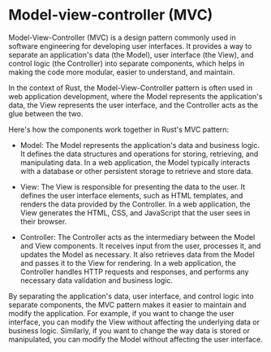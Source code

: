 # Model-view-controller (MVC)

Model-View-Controller (MVC) is a design pattern commonly used in software engineering for developing user interfaces. It provides a way to separate an application's data (the Model), user interface (the View), and control logic (the Controller) into separate components, which helps in making the code more modular, easier to understand, and maintain.

In the context of Rust, the Model-View-Controller pattern is often used in web application development, where the Model represents the application's data, the View represents the user interface, and the Controller acts as the glue between the two.

Here's how the components work together in Rust's MVC pattern:

* Model: The Model represents the application's data and business logic. It defines the data structures and operations for storing, retrieving, and manipulating data. In a web application, the Model typically interacts with a database or other persistent storage to retrieve and store data.

* View: The View is responsible for presenting the data to the user. It defines the user interface elements, such as HTML templates, and renders the data provided by the Controller. In a web application, the View generates the HTML, CSS, and JavaScript that the user sees in their browser.

* Controller: The Controller acts as the intermediary between the Model and View components. It receives input from the user, processes it, and updates the Model as necessary. It also retrieves data from the Model and passes it to the View for rendering. In a web application, the Controller handles HTTP requests and responses, and performs any necessary data validation and business logic.

By separating the application's data, user interface, and control logic into separate components, the MVC pattern makes it easier to maintain and modify the application. For example, if you want to change the user interface, you can modify the View without affecting the underlying data or business logic. Similarly, if you want to change the way data is stored or manipulated, you can modify the Model without affecting the user interface.
